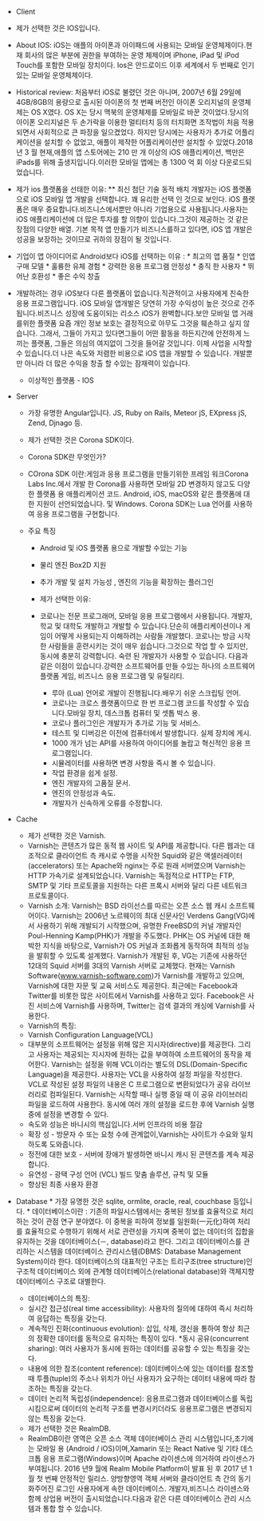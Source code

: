 * Client
 * 제가 선택한 것은 IOS입니다.
  * About IOS: iOS는 애플의 아이폰과 아이패드에 사용되는 모바일 운영체제이다.현재 회사의 많은 부분에 권한을 부여하는 운영 체제이며 iPhone, iPad 및 iPod Touch를 포함한 모바일 장치이다. Ios은 안드로이드 이후 세계에서 두 번째로 인기있는 모바일 운영체제이다.
  * Historical review: 처음부터 iOS로 불렸던 것은 아니며, 2007년 6월 29일에 4GB/8GB의 용량으로 출시된 아이폰의 첫 번째 버전인 아이폰 오리지널의 운영체제는 OS X였다. OS X는 당시 맥북의 운영체제를 모바일로 바꾼 것이었다.당시의 아이폰 오리지널은 두 손가락을 이용한 멀티터치 등의 터치화면 조작법이 처음 적용되면서 사회적으로 큰 파장을 일으켰었다. 하지만 당시에는 사용자가 추가로 어플리케이션을 설치할 수 없었고, 애플이 제작한 어플리케이션만 설치할 수 있었다.2018 년 3 월 현재,애플의 앱 스토어에는 210 만 개 이상의 iOS 애플리케이션, 백만은 iPads를 위해 출생지입니다.이러한 모바일 앱에는 총 1300 억 회 이상 다운로드되었습니다.
 * 제가 ios 플랫폼을 선태한 이유: 
   ** 최신 첨단 기술 동적 배치 개발자는 iOS 플랫폼으로 iOS 모바일 앱 개발을 선택합니다. 꽤 유리한 선택 인 것으로 보인다. iOS 플랫폼은 매우 중요합니다.비즈니스에서뿐만 아니라 기업용으로 사용됩니다.사용자는 iOS 애플리케이션에 더 많은 투자를 할 의향이 있습니다.그것이 제공하는 것 같은 장점의 다양한 배열. 기본 목적 앱 만들기가 비즈니스를하고 있다면, iOS 앱 개발은 성공을 보장하는 것이므로 귀하의 장점이 될 것입니다.

* 기업이 앱 아이디어로 Android보다 iOS를 선택하는 이유 : 
        * 최고의 앱 품질
        * 인앱 구매 모델
        * 훌륭한 유체 경험
        * 강력한 응용 프로그램 안정성
        * 충직 한 사용자
        *  뛰어난 호환성
        * 좋은 수익 창출
* 개발하려는 경우 iOS보다 다른 플랫폼이 없습니다.직관적이고 사용자에게 친숙한 응용 프로그램입니다. iOS 모바일 앱개발은 당연히 가장 수익성이 높은 것으로 간주됩니다.비즈니스 성장에 도움이되는 리소스 iOS가 완벽합니다.보안 모바일 앱 거래를위한 플랫폼 요즘 개인 정보 보호는
결정적으로 아무도 그것을 훼손하고 싶지 않습니다. 그래서, 그들이 가지고 있다면그들이 어떤 활동을 하든지간에 안전하게 느끼는 플랫폼, 그들은
의심의 여지없이 그것을 들어갈 것입니다. 이제 사업을 시작할 수 있습니다.더 나은 속도와 저렴한 비용으로 iOS 앱을 개발할 수 있습니다.
개발뿐만 아니라 더 많은 수익을 창출 할 수있는 잠재력이 있습니다.
  * 이상적인 플랫폼 - IOS
* Server
    * 가장 유명한 Angular입니다. JS, Ruby on Rails, Meteor jS, EXpress
jS, Zend, Djnago 등.
    * 제가 선택한 것은 Corona SDK이다.
     * Corona SDK란 무엇인가?
     * COrona SDK 이란:게임과 응용 프로그램을 만들기위한 프레임 워크Corona Labs Inc.에서 개발 한 Corona를 사용하면 모바일 2D 변경하지 않고도 다양한 플랫폼 용 애플리케이션 코드. Android, iOS, macOS와 같은 플랫폼에 대한 지원이 선언되었습니다.
및 Windows. Corona SDK는 Lua 언어를 사용하여 응용 프로그램을 구현합니다.

  * 주요 특징
    * Android 및 iOS 플랫폼 용으로 개발할 수있는 기능
    * 물리 엔진 Box2D 지원
    * 추가 개발 및 설치 가능성 , 엔진의 기능을 확장하는 플러그인
          
    * 제가 선택한 이유:
    * 코로나는 전문 프로그래머, 모바일 응용 프로그램에서 사용됩니다.
개발자, 학교 및 대학도 개발하고 개발할 수 있습니다.단순히 애플리케이션이나 게임이 어떻게 사용되는지 이해하려는 사람들
개발했다. 코로나는 방금 시작한 사람들을 훈련시키는 것이 매우 쉽습니다.그것으로 작업 할 수 있지만, 동시에 충분히 강력합니다.
숙련 된 개발자가 사용할 수 있습니다. 다음과 같은 이점이 있습니다.강력한 소프트웨어를 만들 수있는 하나의 소프트웨어 플랫폼
게임, 비즈니스 응용 프로그램 및 유틸리티.
        * 루아 (Lua) 언어로 개발이 진행됩니다.배우기 쉬운 스크립팅 언어.
        * 코로나는 크로스 플랫폼이므로 한 번 프로그램 코드를 작성할 수 있습니다.모바일 장치, 데스크톱 컴퓨터 및 셋톱 박스 용.
        * 코로나 플러그인은 개발자가 추가로 기능 및 서비스.
        * 테스트 및 디버깅은 이전에 컴퓨터에서 발생합니다. 실제 장치에 게시.
        * 1000 개가 넘는 API를 사용하여 아이디어를 놀랍고 혁신적인 응용 프로그램입니다.
        * 시뮬레이터를 사용하면 변경 사항을 즉시 볼 수 있습니다.
        * 작업 환경을 쉽게 설정.
        * 엔진 개발자의 고품질 문서.
        * 엔진의 안정성과 속도.
        * 개발자가 신속하게 오류를 수정합니다.
 * Cache
    * 제가 선택한 것은 Varnish.
    * Varnish는 콘텐츠가 많은 동적 웹 사이트 및 API를 제공합니다. 다른 웹과는 대조적으로 클라이언트 측 캐시로 수명을 시작한 Squid와 같은 액셀러레이터 (accelerators) 또는 Apache와 nginx는 주로 원래 서버였으며 Varnish는 HTTP 가속기로 설계되었습니다. Varnish는 독점적으로 HTTP는 FTP, SMTP 및 기타 프로토콜을 지원하는 다른 프록시 서버와 달리 다른 네트워크 프로토콜이다.
    * Varnish 소개: Varnish는 BSD 라이선스를 따르는 오픈 소스 웹 캐시 소프트웨어이다. Varnish는 2006년 노르웨이의 최대 신문사인 Verdens Gang(VG)에서 사용하기 위해 개발되기 시작했으며, 유명한 FreeBSD의 커널 개발자인 Poul-Henning Kamp(PHK)가 개발을 주도했다. PHK는 OS 커널에 대한 해박한 지식을 바탕으로, Varnish가 OS 커널과 조화롭게 동작하여 최적의 성능을 발휘할 수 있도록 설계했다. Varnish가 개발된 후, VG는 기존에 사용하던 12대의 Squid 서버를 3대의 Varnish 서버로 교체했다. 현재는 Varnish Software(www.varnish-software.com)가 Varnish를 개발하고 있으며, Varnish에 대한 자문 및 교육 서비스도 제공한다. 최근에는 Facebook과 Twitter를 비롯한 많은 사이트에서 Varnish를 사용하고 있다. Facebook은 사진 서비스에 Varnish를 사용하며, Twitter는 검색 결과의 캐싱에 Varnish를 사용한다. 
    * Varnish의 특징: 
    * Varnish Configuration Language(VCL) 
    * 대부분의 소프트웨어는 설정을 위해 많은 지시자(directive)를 제공한다. 그리고 사용자는 제공되는 지시자에 원하는 값을 부여하여 소프트웨어의 동작을 제어한다. Varnish는 설정을 위해 VCL이라는 별도의 DSL(Domain-Specific Language)을 제공한다. 사용자는 VCL을 사용하여 설정 파일을 작성한다. VCL로 작성된 설정 파일의 내용은 C 프로그램으로 변환되었다가 공유 라이브러리로 컴파일된다. Varnish는 시작할 때나 실행 중일 때 이 공유 라이브러리 파일을 로드하여 사용한다. 동시에 여러 개의 설정을 로드한 후에 Varnish 실행 중에 설정을 변경할 수 있다.
    * 속도와 성능은 바니시의 핵심입니다.서버 인프라의 비용 절감
    * 확장 성 - 방문자 수 또는 요청 수에 관계없이,Varnish는 사이트가 수요와 일치하도록 도와줍니다.
    * 정전에 대한 보호 - 서버에 장애가 발생하면 바니시 캐시 된 콘텐츠를 계속 제공합니다.
    * 유연성 - 광택 구성 언어 (VCL) 빌드 맞춤 솔루션, 규칙 및 모듈
    * 향상된 최종 사용자 환경
 
 * Database
       * 가장 유명한 것은 sqlite, ormlite, oracle, real, couchbase 등입니다.
       * 데이터베이스이란 : 기존의 파일시스템에서는 중복된 정보를 효율적으로 처리하는 것이 관점 연구 분야였다. 이 중복을 피하여 정보를 일원화(一元化)하여 처리를 효율적으로 수행하기 위해서 서로 관련성을 가지며 중복이 없는 데이터의 집합을 유지하는 것을 데이터베이스(－, database)라고 한다. 그리고 데이터베이스를 관리하는 시스템을 데이터베이스 관리시스템(DBMS: Database Management System)이라 한다. 데이터베이스의 대표적인 구조는 트리구조(tree structure)인 구조적 데이터베이스 외에 관계형 데이터베이스(relational database)와 객체지향 데이터베이스 구조로 대별한다.
      * 데이터베이스의 특징:
      * 실시간 접근성(real time accessibility): 사용자의 질의에 대하여 즉시 처리하여 응답하는 특징을 갖는다.
      * 계속적인 진화(continuous evolution): 삽입, 삭제, 갱신을 통하여 항상 최근의 정확한 데이터를 동적으로 유지하는 특징이 있다.
      *동시 공유(concurrent sharing): 여러 사용자가 동시에 원하는 데이터를 공유할 수 있는 특징을 갖는다.
      * 내용에 의한 참조(content reference): 데이터베이스에 있는 데이터를 참조할 때 투플(tuple)의 주소나 위치가 아닌 사용자가 요구하는 데이터 내용에 따라 참조하는 특징을 갖는다.
      * 데이터 논리적 독립성(independence): 응용프로그램과 데이터베이스를 독립시킴으로써 데이터의 논리적 구조를 변경시키더라도 응용프로그램은 변경되지 않는 특징을 갖는다.
      * 제가 선택한 것은 RealmDB.
      * RealmDB이란 영역은 오픈 소스 객체 데이터베이스 관리 시스템입니다,초기에는 모바일 용 (Android / iOS)이며,Xamarin 또는 React Native 및 기타 데스크톱 응용 프로그램(Windows)이며 Apache 라이센스에 의거하여 라이센스가 부여됩니다. 2016 년9 월에 Realm Mobile Platform이 발표 된 후
2017 년 1 월 첫 번째 안정적인 릴리스. 양방향영역 객체 서버와 클라이언트 측 간의 동기화주어진 로그인 사용자에게 속한 데이터베이스. 개발자,비즈니스 라이센스와 함께 상업용 버전이 출시되었습니다.다음과 같은 다른 데이터베이스 관리 시스템과 통합 할 수 있습니다.

 
 




  
  
 
